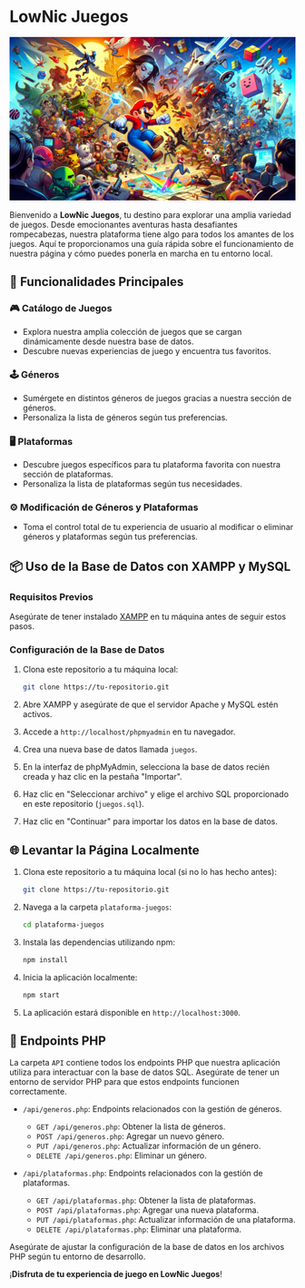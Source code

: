 # LowNic Juegos

<img src="images/LowNic_Juegos.webp" alt="LowNic Juegos"/>

Bienvenido a **LowNic Juegos**, tu destino para explorar una amplia variedad de juegos. Desde emocionantes aventuras hasta desafiantes rompecabezas, nuestra plataforma tiene algo para todos los amantes de los juegos. Aquí te proporcionamos una guía rápida sobre el funcionamiento de nuestra página y cómo puedes ponerla en marcha en tu entorno local.

## 🚀 Funcionalidades Principales

### 🎮 Catálogo de Juegos

- Explora nuestra amplia colección de juegos que se cargan dinámicamente desde nuestra base de datos.
- Descubre nuevas experiencias de juego y encuentra tus favoritos.

### 🕹 Géneros

- Sumérgete en distintos géneros de juegos gracias a nuestra sección de géneros.
- Personaliza la lista de géneros según tus preferencias.

### 🖥 Plataformas

- Descubre juegos específicos para tu plataforma favorita con nuestra sección de plataformas.
- Personaliza la lista de plataformas según tus necesidades.

### ⚙ Modificación de Géneros y Plataformas

- Toma el control total de tu experiencia de usuario al modificar o eliminar géneros y plataformas según tus preferencias.

## 📦 Uso de la Base de Datos con XAMPP y MySQL

### Requisitos Previos

Asegúrate de tener instalado [XAMPP](https://www.apachefriends.org/index.html) en tu máquina antes de seguir estos pasos.

### Configuración de la Base de Datos

1. Clona este repositorio a tu máquina local:

    ```bash
    git clone https://tu-repositorio.git
    ```

2. Abre XAMPP y asegúrate de que el servidor Apache y MySQL estén activos.

3. Accede a `http://localhost/phpmyadmin` en tu navegador.

4. Crea una nueva base de datos llamada `juegos`.

5. En la interfaz de phpMyAdmin, selecciona la base de datos recién creada y haz clic en la pestaña "Importar".

6. Haz clic en "Seleccionar archivo" y elige el archivo SQL proporcionado en este repositorio (`juegos.sql`).

7. Haz clic en "Continuar" para importar los datos en la base de datos.

## 🌐 Levantar la Página Localmente

1. Clona este repositorio a tu máquina local (si no lo has hecho antes):

    ```bash
    git clone https://tu-repositorio.git
    ```

2. Navega a la carpeta `plataforma-juegos`:

    ```bash
    cd plataforma-juegos
    ```

3. Instala las dependencias utilizando npm:

    ```bash
    npm install
    ```

4. Inicia la aplicación localmente:

    ```bash
    npm start
    ```

5. La aplicación estará disponible en `http://localhost:3000`.

## 📡 Endpoints PHP

La carpeta `API` contiene todos los endpoints PHP que nuestra aplicación utiliza para interactuar con la base de datos SQL. Asegúrate de tener un entorno de servidor PHP para que estos endpoints funcionen correctamente.

- `/api/generos.php`: Endpoints relacionados con la gestión de géneros.
  - `GET /api/generos.php`: Obtener la lista de géneros.
  - `POST /api/generos.php`: Agregar un nuevo género.
  - `PUT /api/generos.php`: Actualizar información de un género.
  - `DELETE /api/generos.php`: Eliminar un género.

- `/api/plataformas.php`: Endpoints relacionados con la gestión de plataformas.
  - `GET /api/plataformas.php`: Obtener la lista de plataformas.
  - `POST /api/plataformas.php`: Agregar una nueva plataforma.
  - `PUT /api/plataformas.php`: Actualizar información de una plataforma.
  - `DELETE /api/plataformas.php`: Eliminar una plataforma.

Asegúrate de ajustar la configuración de la base de datos en los archivos PHP según tu entorno de desarrollo.

¡**Disfruta de tu experiencia de juego en LowNic Juegos**!
